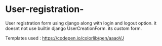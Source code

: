 # User-registration-
User  registration form using django along with login and logout option.
it doesnt not use builtin django UserCreationForm. its custom form.

Templates used : https://codepen.io/colorlib/pen/aaaoVJ



